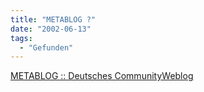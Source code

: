 ```yaml
---
title: "METABLOG ?"
date: "2002-06-13"
tags:
  - "Gefunden"
---
```


[METABLOG :: Deutsches CommunityWeblog](http://217.110.252.123/metablog/)
